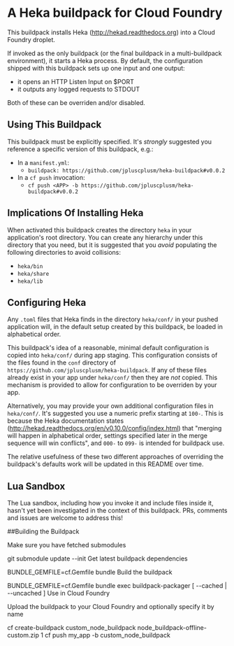 # A Heka buildpack for Cloud Foundry

This buildpack installs Heka (http://hekad.readthedocs.org) into a Cloud
Foundry droplet.

If invoked as the only buildpack (or the final buildpack in a multi-buildpack
environment), it starts a Heka process. By default, the configuration shipped
with this buildpack sets up one input and one output:

- it opens an HTTP Listen Input on $PORT
- it outputs any logged requests to STDOUT

Both of these can be overriden and/or disabled.

## Using This Buildpack

This buildpack must be explicitly specified. It's *strongly* suggested you
reference a specific version of this buildpack, e.g.:

- In a `manifest.yml`:
  - `buildpack: https://github.com/jpluscplusm/heka-buildpack#v0.0.2`
- In a `cf push` invocation:
  - `cf push <APP> -b https://github.com/jpluscplusm/heka-buildpack#v0.0.2`

## Implications Of Installing Heka

When activated this buildpack creates the directory `heka` in your
application's root directory. You can create any hierarchy under this directory
that you need, but it is suggested that you *avoid* populating the following
directories to avoid collisions:

- `heka/bin`
- `heka/share`
- `heka/lib`

## Configuring Heka

Any `.toml` files that Heka finds in the directory `heka/conf/` in your pushed
application will, in the default setup created by this buildpack, be loaded in
alphabetical order.

This buildpack's idea of a reasonable, minimal default configuration is copied
into `heka/conf/` during app staging. This configuration consists of the files
found in the `conf` directory of
`https://github.com/jpluscplusm/heka-buildpack`. If any of these files already
exist in your app under `heka/conf/` then they are *not* copied. This mechanism
is provided to allow for configuration to be overriden by your app.

Alternatively, you may provide your own additional configuration files in
`heka/conf/`. It's suggested you use a numeric prefix starting at `100-`. This
is because the Heka documentation states
(http://hekad.readthedocs.org/en/v0.10.0/config/index.html) that "merging will
happen in alphabetical order, settings specified later in the merge sequence
will win conflicts", and `000-` to `099-` is intended for buildpack use.

The relative usefulness of these two different approaches of overriding the
buildpack's defaults work will be updated in this README over time.

## Lua Sandbox

The Lua sandbox, including how you invoke it and include files inside it,
hasn't yet been investigated in the context of this buildpack. PRs, comments
and issues are welcome to address this!

##Building the Buildpack

Make sure you have fetched submodules

git submodule update --init
Get latest buildpack dependencies

BUNDLE_GEMFILE=cf.Gemfile bundle
Build the buildpack

BUNDLE_GEMFILE=cf.Gemfile bundle exec buildpack-packager [ --cached | --uncached ]
Use in Cloud Foundry

Upload the buildpack to your Cloud Foundry and optionally specify it by name

cf create-buildpack custom_node_buildpack node_buildpack-offline-custom.zip 1
cf push my_app -b custom_node_buildpack
